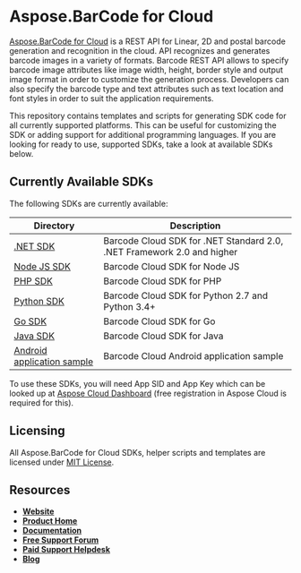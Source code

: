 # Aspose.BarCode for Cloud

[Aspose.BarCode for Cloud](https://products.aspose.cloud/barcode/cloud) is a REST API for Linear, 2D and postal barcode generation and recognition in the cloud. API recognizes and generates barcode images in a variety of formats. Barcode REST API allows to specify barcode image attributes like image width, height, border style and output image format in order to customize the generation process. Developers can also specify the barcode type and text attributes such as text location and font styles in order to suit the application requirements.

This repository contains templates and scripts for generating SDK code for all currently supported platforms. This can be useful for customizing the SDK or adding support for additional programming languages. If you are looking for ready to use, supported SDKs, take a look at available SDKs below.

## Currently Available SDKs

The following SDKs are currently available:

Directory                                                                                          | Description
-------------------------------------------------------------------------------------------------- | --------------------------------------------------------------
[.NET SDK](https://github.com/aspose-barcode-cloud/aspose-barcode-cloud-dotnet)                    | Barcode Cloud SDK for .NET Standard 2.0, .NET Framework 2.0 and higher
[Node JS SDK](https://github.com/aspose-barcode-cloud/aspose-barcode-cloud-node)                   | Barcode Cloud SDK for Node JS
[PHP SDK](https://github.com/aspose-barcode-cloud/aspose-barcode-cloud-php)                        | Barcode Cloud SDK for PHP
[Python SDK](https://github.com/aspose-barcode-cloud/aspose-barcode-cloud-python)                  | Barcode Cloud SDK for Python 2.7 and Python 3.4+
[Go SDK](https://github.com/aspose-barcode-cloud/aspose-barcode-cloud-go)                          | Barcode Cloud SDK for Go
[Java SDK](https://github.com/aspose-barcode-cloud/aspose-barcode-cloud-java)                      | Barcode Cloud SDK for Java
[Android application sample](https://github.com/aspose-barcode-cloud/aspose-barcode-cloud-android) | Barcode Cloud Android application sample

To use these SDKs, you will need App SID and App Key which can be looked up at [Aspose Cloud Dashboard](https://dashboard.aspose.cloud/#/apps) (free registration in Aspose Cloud is required for this).

## Licensing

All Aspose.BarCode for Cloud SDKs, helper scripts and templates are licensed under [MIT License](LICENSE).

## Resources

+ [**Website**](https://www.aspose.cloud)
+ [**Product Home**](https://products.aspose.cloud/barcode/cloud)
+ [**Documentation**](https://docs.aspose.cloud/barcode/)
+ [**Free Support Forum**](https://forum.aspose.cloud/c/barcode)
+ [**Paid Support Helpdesk**](https://helpdesk.aspose.cloud/)
+ [**Blog**](https://blog.aspose.cloud/category/aspose-products/aspose-barcode-product-family/)

